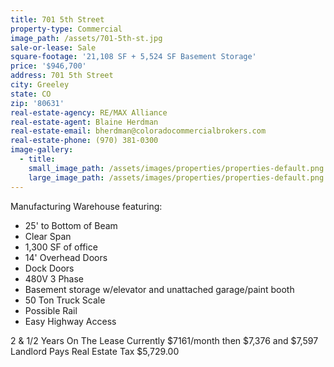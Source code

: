 ```yaml
---
title: 701 5th Street
property-type: Commercial
image_path: /assets/701-5th-st.jpg
sale-or-lease: Sale
square-footage: '21,108 SF + 5,524 SF Basement Storage'
price: '$946,700'
address: 701 5th Street
city: Greeley
state: CO
zip: '80631'
real-estate-agency: RE/MAX Alliance
real-estate-agent: Blaine Herdman
real-estate-email: bherdman@coloradocommercialbrokers.com
real-estate-phone: (970) 381-0300
image-gallery:
  - title:
    small_image_path: /assets/images/properties/properties-default.png
    large_image_path: /assets/images/properties/properties-default.png
---
```



Manufacturing Warehouse featuring:

* 25' to Bottom of Beam
* Clear Span
* 1,300 SF of office
* 14' Overhead Doors
* Dock Doors
* 480V 3 Phase
* Basement storage w/elevator and unattached garage/paint booth
* 50 Ton Truck Scale
* Possible Rail
* Easy Highway Access

2 & 1/2 Years On The Lease Currently $7161/month then $7,376 and $7,597 Landlord Pays Real Estate Tax $5,729.00